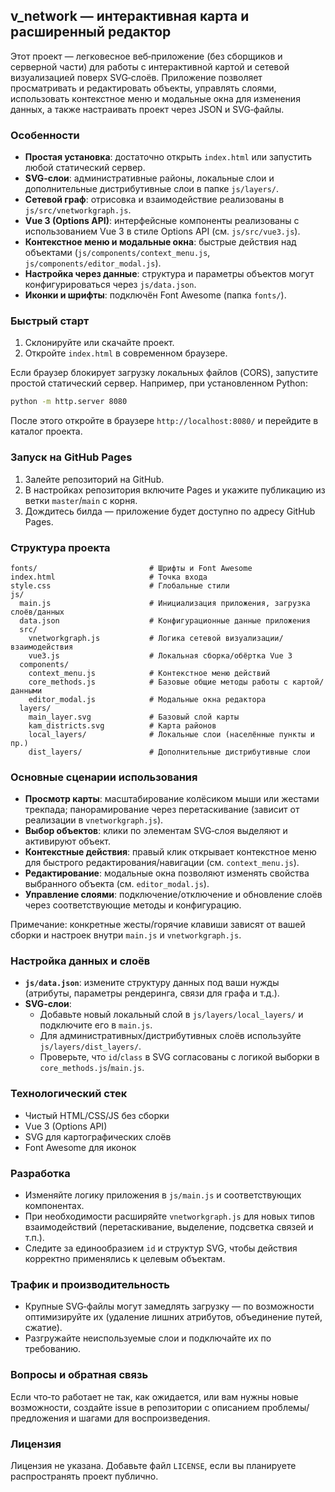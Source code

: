 ## v_network — интерактивная карта и расширенный редактор

Этот проект — легковесное веб‑приложение (без сборщиков и серверной части) для работы с интерактивной картой и сетевой визуализацией поверх SVG‑слоёв. Приложение позволяет просматривать и редактировать объекты, управлять слоями, использовать контекстное меню и модальные окна для изменения данных, а также настраивать проект через JSON и SVG‑файлы.

### Особенности
- **Простая установка**: достаточно открыть `index.html` или запустить любой статический сервер.
- **SVG‑слои**: административные районы, локальные слои и дополнительные дистрибутивные слои в папке `js/layers/`.
- **Сетевой граф**: отрисовка и взаимодействие реализованы в `js/src/vnetworkgraph.js`.
- **Vue 3 (Options API)**: интерфейсные компоненты реализованы с использованием Vue 3 в стиле Options API (см. `js/src/vue3.js`).
- **Контекстное меню и модальные окна**: быстрые действия над объектами (`js/components/context_menu.js`, `js/components/editor_modal.js`).
- **Настройка через данные**: структура и параметры объектов могут конфигурироваться через `js/data.json`.
- **Иконки и шрифты**: подключён Font Awesome (папка `fonts/`).

### Быстрый старт
1) Склонируйте или скачайте проект.
2) Откройте `index.html` в современном браузере.

Если браузер блокирует загрузку локальных файлов (CORS), запустите простой статический сервер. Например, при установленном Python:

```bash
python -m http.server 8080
```

После этого откройте в браузере `http://localhost:8080/` и перейдите в каталог проекта.

### Запуск на GitHub Pages
1) Залейте репозиторий на GitHub.
2) В настройках репозитория включите Pages и укажите публикацию из ветки `master`/`main` с корня.
3) Дождитесь билда — приложение будет доступно по адресу GitHub Pages.

### Структура проекта
```
fonts/                         # Шрифты и Font Awesome
index.html                     # Точка входа
style.css                      # Глобальные стили
js/
  main.js                      # Инициализация приложения, загрузка слоёв/данных
  data.json                    # Конфигурационные данные приложения
  src/
    vnetworkgraph.js           # Логика сетевой визуализации/взаимодействия
    vue3.js                    # Локальная сборка/обёртка Vue 3
  components/
    context_menu.js            # Контекстное меню действий
    core_methods.js            # Базовые общие методы работы с картой/данными
    editor_modal.js            # Модальные окна редактора
  layers/
    main_layer.svg             # Базовый слой карты
    kam_districts.svg          # Карта районов
    local_layers/              # Локальные слои (населённые пункты и пр.)
    dist_layers/               # Дополнительные дистрибутивные слои
```

### Основные сценарии использования
- **Просмотр карты**: масштабирование колёсиком мыши или жестами трекпада; панорамирование через перетаскивание (зависит от реализации в `vnetworkgraph.js`).
- **Выбор объектов**: клики по элементам SVG‑слоя выделяют и активируют объект.
- **Контекстные действия**: правый клик открывает контекстное меню для быстрого редактирования/навигации (см. `context_menu.js`).
- **Редактирование**: модальные окна позволяют изменять свойства выбранного объекта (см. `editor_modal.js`).
- **Управление слоями**: подключение/отключение и обновление слоёв через соответствующие методы и конфигурацию.

Примечание: конкретные жесты/горячие клавиши зависят от вашей сборки и настроек внутри `main.js` и `vnetworkgraph.js`.

### Настройка данных и слоёв
- **`js/data.json`**: измените структуру данных под ваши нужды (атрибуты, параметры рендеринга, связи для графа и т.д.).
- **SVG‑слои**:
  - Добавьте новый локальный слой в `js/layers/local_layers/` и подключите его в `main.js`.
  - Для административных/дистрибутивных слоёв используйте `js/layers/dist_layers/`.
  - Проверьте, что `id`/`class` в SVG согласованы с логикой выборки в `core_methods.js`/`main.js`.

### Технологический стек
- Чистый HTML/CSS/JS без сборки
- Vue 3 (Options API)
- SVG для картографических слоёв
- Font Awesome для иконок

### Разработка
- Изменяйте логику приложения в `js/main.js` и соответствующих компонентах.
- При необходимости расширяйте `vnetworkgraph.js` для новых типов взаимодействий (перетаскивание, выделение, подсветка связей и т.п.).
- Следите за единообразием `id` и структур SVG, чтобы действия корректно применялись к целевым объектам.

### Трафик и производительность
- Крупные SVG‑файлы могут замедлять загрузку — по возможности оптимизируйте их (удаление лишних атрибутов, объединение путей, сжатие).
- Разгружайте неиспользуемые слои и подключайте их по требованию.

### Вопросы и обратная связь
Если что‑то работает не так, как ожидается, или вам нужны новые возможности, создайте issue в репозитории с описанием проблемы/предложения и шагами для воспроизведения.

### Лицензия
Лицензия не указана. Добавьте файл `LICENSE`, если вы планируете распространять проект публично.


